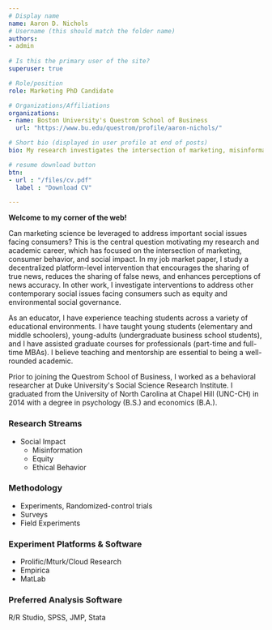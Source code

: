```yaml
---
# Display name
name: Aaron D. Nichols
# Username (this should match the folder name)
authors:
- admin
  
# Is this the primary user of the site?
superuser: true

# Role/position
role: Marketing PhD Candidate

# Organizations/Affiliations
organizations:
- name: Boston University's Questrom School of Business
  url: "https://www.bu.edu/questrom/profile/aaron-nichols/"

# Short bio (displayed in user profile at end of posts)
bio: My research investigates the intersection of marketing, misinformation, and social impact issues.

# resume download button
btn:
- url : "/files/cv.pdf"
  label : "Download CV"

---
```

**Welcome to my corner of the web!**

Can marketing science be leveraged to address important social issues facing consumers? This is the central question motivating my research and academic career, which has focused on the intersection of marketing, consumer behavior, and social impact. In my job market paper, I study a decentralized platform-level intervention that encourages the sharing of true news, reduces the sharing of false news, and enhances perceptions of news accuracy. In other work, I investigate interventions to address other contemporary social issues facing consumers such as equity and environmental social governance. 

As an educator, I have experience teaching students across a variety of educational environments. I have taught young students (elementary and middle schoolers), young-adults (undergraduate business school students), and I have assisted graduate courses for professionals (part-time and full-time MBAs). I believe teaching and mentorship are essential to being a well-rounded academic. 

Prior to joining the Questrom School of Business, I worked as a behavioral researcher at Duke University's Social Science Research Institute. I graduated from the University of North Carolina at Chapel Hill (UNC-CH) in 2014 with a degree in psychology (B.S.) and economics (B.A.). 

### Research Streams
- Social Impact
  - Misinformation
  - Equity
  - Ethical Behavior

### Methodology
- Experiments, Randomized-control trials
- Surveys
- Field Experiments

### Experiment Platforms & Software
- Prolific/Mturk/Cloud Research
- Empirica
- MatLab
  
### Preferred Analysis Software
R/R Studio, SPSS, JMP, Stata
